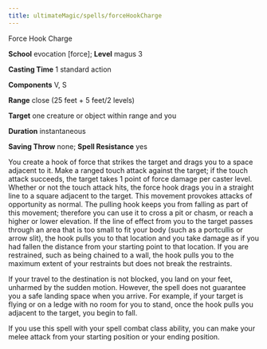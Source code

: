 ```yaml
---
title: ultimateMagic/spells/forceHookCharge
---
```

Force Hook Charge

**School** evocation [force]; **Level** magus 3

**Casting Time** 1 standard action

**Components** V, S

**Range** close (25 feet + 5 feet/2 levels)

**Target** one creature or object within range and you

**Duration** instantaneous

**Saving Throw** none; **Spell Resistance** yes

You create a hook of force that strikes the target and drags you to a space adjacent to it. Make a ranged touch attack against the target; if the touch attack succeeds, the target takes 1 point of force damage per caster level. Whether or not the touch attack hits, the force hook drags you in a straight line to a square adjacent to the target. This movement provokes attacks of opportunity as normal. The pulling hook keeps you from falling as part of this movement; therefore you can use it to cross a pit or chasm, or reach a higher or lower elevation. If the line of effect from you to the target passes through an area that is too small to fit your body (such as a portcullis or arrow slit), the hook pulls you to that location and you take damage as if you had fallen the distance from your starting point to that location. If you are restrained, such as being chained to a wall, the hook pulls you to the maximum extent of your restraints but does not break the restraints.

If your travel to the destination is not blocked, you land on your feet, unharmed by the sudden motion. However, the spell does not guarantee you a safe landing space when you arrive. For example, if your target is flying or on a ledge with no room for you to stand, once the hook pulls you adjacent to the target, you begin to fall.

If you use this spell with your spell combat class ability, you can make your melee attack from your starting position or your ending position.

